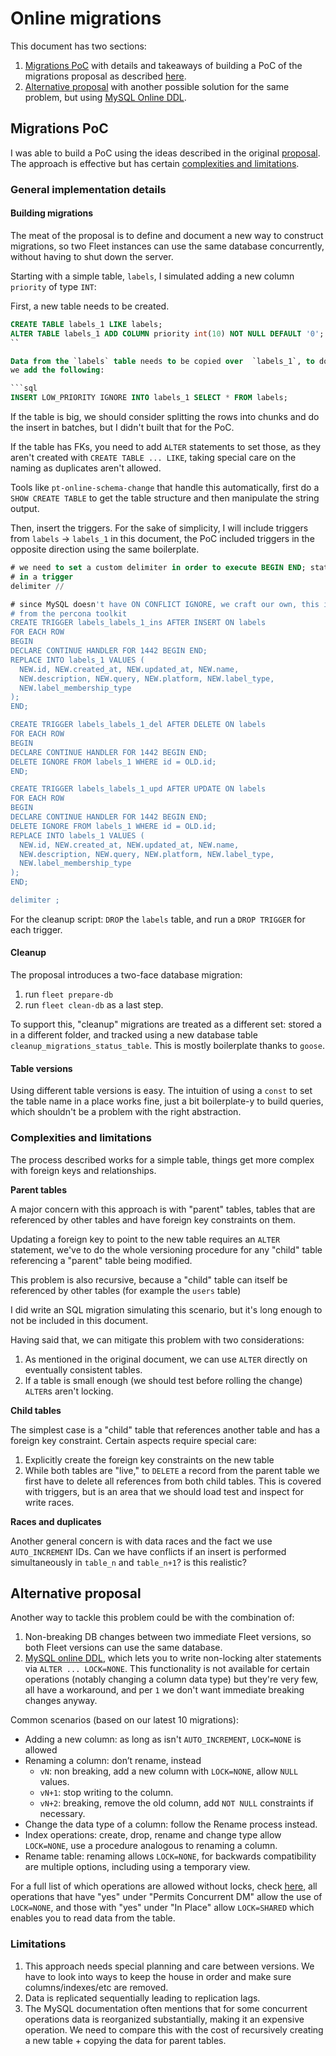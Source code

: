 # Online migrations

This document has two sections:

1. [Migrations PoC](#migrations-poc) with details and takeaways of building a
   PoC of the migrations proposal as described [here][migrations-proposal].
2. [Alternative proposal](#alternative-proposal) with another possible solution
   for the same problem, but using [MySQL Online DDL][mysql-ddl].

## Migrations PoC

I was able to build a PoC using the ideas described in the original
[proposal][migrations-proposal]. The approach is effective but has certain
[complexities and limitations](#complexities-and-limitations).

### General implementation details

#### Building migrations

The meat of the proposal is to define and document a new way to construct
migrations, so two Fleet instances can use the same database concurrently,
without having to shut down the server.

Starting with a simple table, `labels`, I simulated adding a new column
`priority` of type `INT`:

First, a new table needs to be created. 

```sql
CREATE TABLE labels_1 LIKE labels;
ALTER TABLE labels_1 ADD COLUMN priority int(10) NOT NULL DEFAULT '0';
``

Data from the `labels` table needs to be copied over  `labels_1`, to do this,
we add the following:

```sql
INSERT LOW_PRIORITY IGNORE INTO labels_1 SELECT * FROM labels;
```

If the table is big, we should consider splitting the rows into chunks
and do the insert in batches, but I didn't built that for the PoC.

If the table has FKs, you need to add `ALTER` statements to set those, as they
aren't created with `CREATE TABLE ... LIKE`, taking special care on the naming
as duplicates aren't allowed. 

Tools like `pt-online-schema-change` that handle this automatically, first do a
`SHOW CREATE TABLE` to get the table structure and then manipulate the string
output.

Then, insert the triggers. For the sake of simplicity, I will  include triggers
from `labels` -> `labels_1` in this document, the PoC included triggers in the
opposite direction using the same boilerplate.

```sql
# we need to set a custom delimiter in order to execute BEGIN END; statements
# in a trigger
delimiter //

# since MySQL doesn't have ON CONFLICT IGNORE, we craft our own, this is copyied
# from the percona toolkit
CREATE TRIGGER labels_labels_1_ins AFTER INSERT ON labels
FOR EACH ROW
BEGIN
DECLARE CONTINUE HANDLER FOR 1442 BEGIN END;
REPLACE INTO labels_1 VALUES (
  NEW.id, NEW.created_at, NEW.updated_at, NEW.name,
  NEW.description, NEW.query, NEW.platform, NEW.label_type,
  NEW.label_membership_type
);
END;

CREATE TRIGGER labels_labels_1_del AFTER DELETE ON labels
FOR EACH ROW
BEGIN
DECLARE CONTINUE HANDLER FOR 1442 BEGIN END;
DELETE IGNORE FROM labels_1 WHERE id = OLD.id;
END;

CREATE TRIGGER labels_labels_1_upd AFTER UPDATE ON labels
FOR EACH ROW
BEGIN
DECLARE CONTINUE HANDLER FOR 1442 BEGIN END;
DELETE IGNORE FROM labels_1 WHERE id = OLD.id;
REPLACE INTO labels_1 VALUES (
  NEW.id, NEW.created_at, NEW.updated_at, NEW.name,
  NEW.description, NEW.query, NEW.platform, NEW.label_type,
  NEW.label_membership_type
);
END;

delimiter ;
```

For the cleanup script: `DROP` the `labels` table, and run a `DROP TRIGGER` for
each trigger.

#### Cleanup

The proposal introduces a two-face database migration:
1. run `fleet prepare-db`
2. run `fleet clean-db` as a last step.

To support this, "cleanup" migrations are treated as a different set: stored a
in a different folder, and tracked using a new database table
`cleanup_migrations_status_table`. This is mostly boilerplate thanks to
`goose`.

#### Table versions

Using different table versions is easy. The intuition of using a `const` to set
the table name in a place works fine, just a bit boilerplate-y to build
queries, which shouldn't be a problem with the right abstraction.

### Complexities and limitations

The process described works for a simple table, things get more complex
with foreign keys and relationships.

**Parent tables**

A major concern with this approach is with "parent" tables, tables that are
referenced by other tables and have foreign key constraints on them.

Updating a foreign key to point to the new table requires an `ALTER` statement,
we've to do the whole versioning procedure for any "child" table referencing a
"parent" table being modified.

This problem is also recursive, because a "child" table can itself be
referenced by other tables (for example the `users` table)

I did write an SQL migration simulating this scenario, but it's long enough to
not be included in this document.

Having said that, we can mitigate this problem with two considerations:

1. As mentioned in the original document, we can use `ALTER` directly on
   eventually consistent tables.
2. If a table is small enough (we should test before rolling the change)
   `ALTER`s aren't locking.

**Child tables**

The simplest case is a "child" table that references another table and has a
foreign key constraint. Certain aspects require special care:

1. Explicitly create the foreign key constraints on the new table
2. While both tables are "live," to `DELETE` a record from the parent table we
   first have to delete all references from both child tables. This is covered
   with triggers, but is an area that we should load test and inspect for write
   races.

**Races and duplicates**

Another general concern is with data races and the fact we use `AUTO_INCREMENT`
IDs. Can we have conflicts if an insert is performed simultaneously in
`table_n` and `table_n+1`? is this realistic?

## Alternative proposal

Another way to tackle this problem could be with the combination of:

1. Non-breaking DB changes between two immediate Fleet versions, so both Fleet
   versions can use the same database.
2. [MySQL online DDL][mysql-ddl], which lets you to write non-locking alter
   statements via `ALTER ... LOCK=NONE`. This functionality is not available
   for certain operations (notably changing a column data type) but they're
   very few, all have a workaround, and per `1` we don't want immediate
   breaking changes anyway.

Common scenarios (based on our latest 10 migrations):

- Adding a new column: as long as isn't `AUTO_INCREMENT`, `LOCK=NONE` is
  allowed
- Renaming a column: don’t rename, instead
  - `vN`: non breaking, add a new column with `LOCK=NONE`, allow `NULL` values.
  - `vN+1`: stop writing to the column.
  - `vN+2`: breaking, remove the old column, add `NOT NULL` constraints if
    necessary.
- Change the data type of a column: follow the Rename process instead.
- Index operations: create, drop, rename and change type allow `LOCK=NONE`, use
  a procedure analogous to renaming a column.
- Rename table: renaming allows `LOCK=NONE`, for backwards compatibility are
  multiple options, including using a temporary view.

For a full list of which operations are allowed without locks, check
[here][mysql-ddl-table], all operations that have "yes" under "Permits
Concurrent DM" allow the use of `LOCK=NONE`, and those with "yes" under "In
Place" allow `LOCK=SHARED` which enables you to read data from the table.

### Limitations

1. This approach needs special planning and care between versions. We have to
   look into ways to keep the house in order and make sure columns/indexes/etc
   are removed.
2. Data is replicated sequentially leading to replication lags.
3. The MySQL documentation often mentions that for some concurrent operations
   data is reorganized substantially, making it an expensive operation. We need
   to compare this with the cost of recursively creating a new table + copying
   the data for parent tables.


[migrations-proposal]: https://docs.google.com/document/d/1lv67XVhLbejgeS6Vi43C8wqvjb6wRpc07zy1Guv-3VA
[mysql-ddl]: https://dev.mysql.com/doc/refman/5.7/en/innodb-online-ddl.html
[mysql-ddl-table]: https://dev.mysql.com/doc/refman/5.7/en/innodb-online-ddl-operations.html
